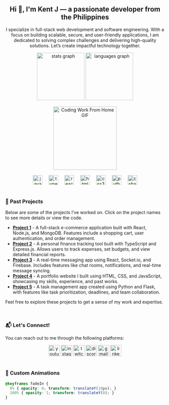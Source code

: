 <h2 align="center">Hi 👋, I'm Kent J — a passionate developer from the Philippines</h2>

<p align="center">I specialize in full-stack web development and software engineering. With a focus on building scalable, secure, and user-friendly applications, I am dedicated to solving complex challenges and delivering high-quality solutions. Let’s create impactful technology together.</p>

<div align="center">
  <img src="https://github-readme-stats.vercel.app/api?username=KentJ&hide_title=false&hide_rank=false&show_icons=true&include_all_commits=true&count_private=true&disable_animations=false&theme=dracula&locale=en&hide_border=false" height="150" alt="stats graph"  />
  <img src="https://github-readme-stats.vercel.app/api/top-langs?username=kentj&locale=en&hide_title=false&layout=compact&card_width=320&langs_count=5&theme=dracula&hide_border=false" height="150" alt="languages graph"  />
</div>

<br>

<div align="center">
  <img src="https://i.imgflip.com/65efzo.gif" alt="Coding Work From Home GIF" style="max-width: 100%; height: 200px; animation: fadeIn 2s ease-in-out;" />
</div>

<br>

<div align="center">
  <img src="https://cdn.jsdelivr.net/gh/devicons/devicon/icons/javascript/javascript-original.svg" height="30" alt="javascript logo" style="animation: fadeIn 1.5s ease-in-out;" />
  <img width="12" />
  <img src="https://cdn.jsdelivr.net/gh/devicons/devicon/icons/typescript/typescript-original.svg" height="30" alt="typescript logo" style="animation: fadeIn 2s ease-in-out;" />
  <img width="12" />
  <img src="https://cdn.jsdelivr.net/gh/devicons/devicon/icons/react/react-original.svg" height="30" alt="react logo" style="animation: fadeIn 2.5s ease-in-out;" />
  <img width="12" />
  <img src="https://cdn.jsdelivr.net/gh/devicons/devicon/icons/html5/html5-original.svg" height="30" alt="html5 logo" style="animation: fadeIn 3s ease-in-out;" />
  <img width="12" />
  <img src="https://cdn.jsdelivr.net/gh/devicons/devicon/icons/css3/css3-original.svg" height="30" alt="css3 logo" style="animation: fadeIn 3.5s ease-in-out;" />
  <img width="12" />
  <img src="https://cdn.jsdelivr.net/gh/devicons/devicon/icons/python/python-original.svg" height="30" alt="python logo" style="animation: fadeIn 4s ease-in-out;" />
  <img width="12" />
  <img src="https://cdn.jsdelivr.net/gh/devicons/devicon/icons/csharp/csharp-original.svg" height="30" alt="csharp logo" style="animation: fadeIn 4.5s ease-in-out;" />
</div>

<br>

### 🚀 **Past Projects**

Below are some of the projects I’ve worked on. Click on the project names to see more details or view the code.

- [**Project 1**](#) - A full-stack e-commerce application built with React, Node.js, and MongoDB. Features include a shopping cart, user authentication, and order management.
- [**Project 2**](#) - A personal finance tracking tool built with TypeScript and Express.js. Allows users to track expenses, set budgets, and view detailed financial reports.
- [**Project 3**](#) - A real-time messaging app using React, Socket.io, and Firebase. Includes features like chat rooms, notifications, and real-time message syncing.
- [**Project 4**](#) - A portfolio website I built using HTML, CSS, and JavaScript, showcasing my skills, experience, and past works.
- [**Project 5**](#) - A task management app created using Python and Flask, with features like task prioritization, deadlines, and team collaboration.

Feel free to explore these projects to get a sense of my work and expertise.

<br>

### 📬 **Let's Connect!**

You can reach out to me through the following platforms:

<div align="center">
  <a href="https://youtube.com" target="_blank"><img src="https://img.shields.io/static/v1?message=Youtube&logo=youtube&label=&color=FF0000&logoColor=white&labelColor=&style=for-the-badge" height="35" alt="youtube logo" style="animation: fadeIn 2s ease-in-out;" /></a>
  <a href="https://instagram.com" target="_blank"><img src="https://img.shields.io/static/v1?message=Instagram&logo=instagram&label=&color=E4405F&logoColor=white&labelColor=&style=for-the-badge" height="35" alt="instagram logo" style="animation: fadeIn 2s ease-in-out;" /></a>
  <a href="https://twitch.tv" target="_blank"><img src="https://img.shields.io/static/v1?message=Twitch&logo=twitch&label=&color=9146FF&logoColor=white&labelColor=&style=for-the-badge" height="35" alt="twitch logo" style="animation: fadeIn 2s ease-in-out;" /></a>
  <a href="https://discord.com" target="_blank"><img src="https://img.shields.io/static/v1?message=Discord&logo=discord&label=&color=7289DA&logoColor=white&labelColor=&style=for-the-badge" height="35" alt="discord logo" style="animation: fadeIn 2s ease-in-out;" /></a>
  <a href="mailto:kentj@example.com"><img src="https://img.shields.io/static/v1?message=Gmail&logo=gmail&label=&color=D14836&logoColor=white&labelColor=&style=for-the-badge" height="35" alt="gmail logo" style="animation: fadeIn 2s ease-in-out;" /></a>
  <a href="https://linkedin.com/in/kentj" target="_blank"><img src="https://img.shields.io/static/v1?message=LinkedIn&logo=linkedin&label=&color=0077B5&logoColor=white&labelColor=&style=for-the-badge" height="35" alt="linkedin logo" style="animation: fadeIn 2s ease-in-out;" /></a>
</div>

<br>

### 🎨 **Custom Animations**

```css
@keyframes fadeIn {
  0% { opacity: 0; transform: translateY(10px); }
  100% { opacity: 1; transform: translateY(0); }
}

